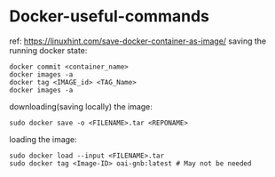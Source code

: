 # Docker-useful-commands
ref: https://linuxhint.com/save-docker-container-as-image/
saving the running docker state:
```
docker commit <container_name>
docker images -a
docker tag <IMAGE_id> <TAG_Name>
docker images -a
```
downloading(saving locally) the image:
```
sudo docker save -o <FILENAME>.tar <REPONAME>

```

loading the image:
```
sudo docker load --input <FILENAME>.tar
sudo docker tag <Image-ID> oai-gnb:latest # May not be needed

```


